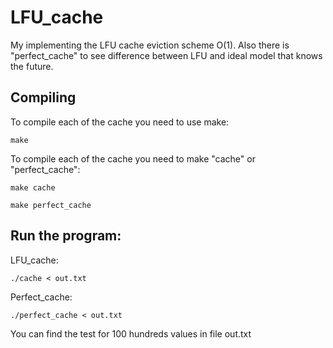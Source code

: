 # LFU_cache
My implementing the LFU cache eviction scheme O(1). Also there is "perfect_cache" to see difference between LFU and ideal model that knows the future.

## Compiling 

To compile each of the cache you need to use make:

``` 
make 
```

To compile each of the cache you need to make "cache" or "perfect_cache":

```
make cache
```
```
make perfect_cache
```

## Run the program:
LFU_cache:
```
./cache < out.txt
```
Perfect_cache:

```
./perfect_cache < out.txt
```
You can find the test for 100 hundreds values in file out.txt
